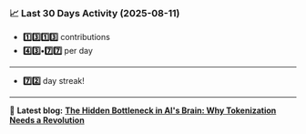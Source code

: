 <!--START_STATS-->
### 📈 Last 30 Days Activity (2025-08-11)  
- **1️⃣3️⃣1️⃣3️⃣** contributions  
- **4️⃣3️⃣•7️⃣7️⃣** per day
---
- **7️⃣2️⃣** day streak!
---
📝 **Latest blog:** [**The Hidden Bottleneck in AI's Brain: Why Tokenization Needs a Revolution**](https://andriak.com/blog/tokenization-revolution)
<!--END_STATS-->

